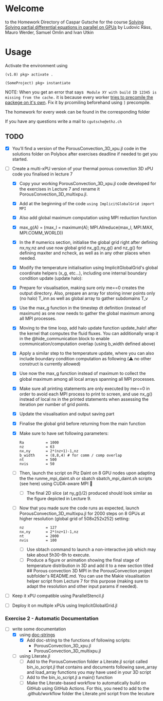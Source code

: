 # Welcome 
to the Homework Directory of Caspar Gutsche for the course [Solving Solving partial differential equations in parallel on GPUs](https://pde-on-gpu.vaw.ethz.ch/) by Ludovic Räss,   Mauro Werder,   Samuel Omlin and Ivan Utkin

# Usage
Activate the environment using
```
(v1.0) pkg> activate .

(SomeProject) pkg> instantiate
```

NOTE: When you get an error that says
` Module XY with build ID 12345 is missing from the cache.` it is because every worker [tries to precomile the packege on it's own](https://stackoverflow.com/questions/55410326/module-does-not-support-precompilation-but-is-imported-by-a-module-that-does). Fix it by prcomiling beforehand using `]` precompile.

The homework for every week can be found in the corresponding folder

If you have any questions write a mail to `cgutsche@ethz.ch`

## TODO
- [x] You'll find a version of the PorousConvection_3D_xpu.jl code in the solutions folder on Polybox after exercises deadline if needed to get you started.
- [ ] Create a multi-xPU version of your thermal porous convection 3D xPU code you finalised in lecture 7
  - [x] Copy your working PorousConvection_3D_xpu.jl code developed for the exercises in Lecture 7 and rename it PorousConvection_3D_multixpu.jl.
  - [x] Add at the beginning of the code ```using ImplicitGlobalGrid
import MPI```
  - [x] Also add global maximum computation using MPI reduction function
  - [x] max_g(A) = (max_l = maximum(A); MPI.Allreduce(max_l, MPI.MAX, MPI.COMM_WORLD))
  - [x] In the # numerics section, initialise the global grid right after defining nx,ny,nz and use now global grid nx_g(),ny_g() and nz_g() for defining maxiter and ncheck, as well as in any other places when needed.
  - [x] Modify the temperature initialisation using ImplicitGlobalGrid's global coordinate helpers (x_g, etc...), including one internal boundary condition update (update halo):
  - [x] Prepare for visualisation, making sure only me==0 creates the output directory. Also, prepare an array for storing inner points only (no halo) T_inn as well as global array to gather subdomains T_v
  - [x] Use the max_g function in the timestep dt definition (instead of maximum) as one now needs to gather the global maximum among all MPI processes.
  - [x] Moving to the time loop, add halo update function update_halo! after the kernel that computes the fluid fluxes. You can additionally wrap it in the @hide_communication block to enable communication/computation overlap (using b_width defined above)
  - [x] Apply a similar step to the temperature update, where you can also include boundary condition computation as following (⚠️ no other construct is currently allowed)
  - [x] Use now the max_g function instead of maximum to collect the global maximum among all local arrays spanning all MPI processes.
  - [x] Make sure all printing statements are only executed by me==0 in order to avoid each MPI process to print to screen, and use nx_g() instead of local nx in the printed statements when assessing the iteration per number of grid points.
  - [x] Update the visualisation and output saving part
  - [x] Finalise the global grid before returning from the main function
  - [x] Make sure to have set following parameters:
    ```lx,ly,lz    = 40.0,20.0,20.0
    Ra          = 1000
    nz          = 63
    nx,ny       = 2*(nz+1)-1,nz
    b_width     = (8,8,4) # for comm / comp overlap
    nt          = 500
    nvis        = 50

    ```
  - [ ] Then, launch the script on Piz Daint on 8 GPU nodes upon adapting the the runme_mpi_daint.sh or sbatch sbatch_mpi_daint.sh scripts (see here) using CUDA-aware MPI 🚀
    - [ ] The final 2D slice (at ny_g()/2) produced should look similar as the figure depicted in Lecture 9.
  - [ ] Now that you made sure the code runs as expected, launch PorousConvection_3D_multixpu.jl for 2000 steps on 8 GPUs at higher resolution (global grid of 508x252x252) setting:

    ```
    nz          = 127
    nx,ny       = 2*(nz+1)-1,nz
    nt          = 2000
    nvis        = 100    
    ```

    -[ ] Use sbtach command to launch a non-interactive job which may take about 5h30-6h to execute.
    - [ ] Produce a figure or animation showing the final stage of temperature distribution in 3D and add it to a new section titled ## Porous convection 3D MPI in the PorousConvection project subfolder's README.md. You can use the Makie visualisation helper script from Lecture 7 for this purpose (making sure to adapt the resolution and other input params if needed).

- [ ] Keep it xPU compatible using ParallelStencil.jl

- [ ] Deploy it on multiple xPUs using ImplicitGlobalGrid.jl

### Exercise 2 - Automatic Documentation
- [ ] write some documentation
  - [x] using [doc-strings]([https://](https://docs.julialang.org/en/v1/manual/documentation/))
    - [x] Add doc-string to the functions of following scripts:
      - PorousConvection_3D_xpu.jl
      - PorousConvection_3D_multixpu.jl
  - [ ] using Literate.jl
    - [ ] Add to the PorousConvection folder a Literate.jl script called bin_io_script.jl that contains and documents following save_array and load_array functions you may have used in your 3D script
    - [ ] Add to the bin_io_script.jl a main() function
    - [ ] Make the Literate-based workflow to automatically build on GitHub using GitHub Actions. For this, you need to add to the .github/workflow folder the Literate.yml script from the lecuture
